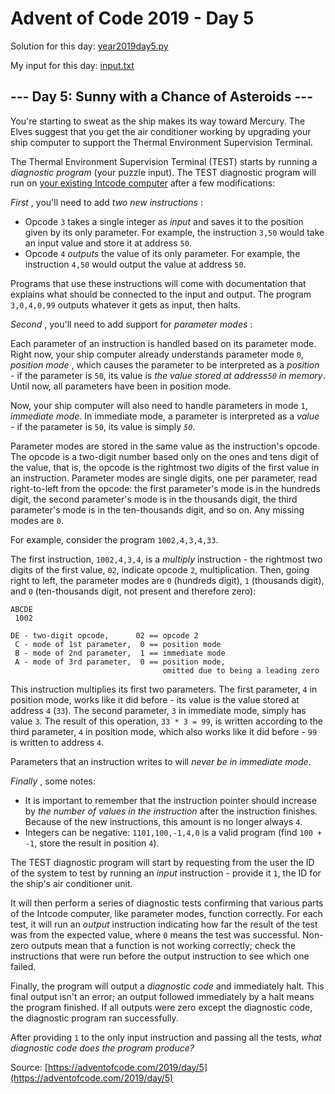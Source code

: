# Advent of Code 2019 - Day 5

Solution for this day: [year2019day5.py](year2019/day5/year2019day5.py)

My input for this day: [input.txt](year2019/day5/input.txt)

## \--- Day 5: Sunny with a Chance of Asteroids ---

You're starting to sweat as the ship makes its way toward Mercury. The Elves
suggest that you get the air conditioner working by upgrading your ship
computer to support the Thermal Environment Supervision Terminal.

The Thermal Environment Supervision Terminal (TEST) starts by running a
_diagnostic program_ (your puzzle input). The TEST diagnostic program will run
on [your existing Intcode computer](2) after a few modifications:

_First_ , you'll need to add _two new instructions_ :

  * Opcode `3` takes a single integer as _input_ and saves it to the position given by its only parameter. For example, the instruction `3,50` would take an input value and store it at address `50`.
  * Opcode `4` _outputs_ the value of its only parameter. For example, the instruction `4,50` would output the value at address `50`.

Programs that use these instructions will come with documentation that
explains what should be connected to the input and output. The program
`3,0,4,0,99` outputs whatever it gets as input, then halts.

_Second_ , you'll need to add support for _parameter modes_ :

Each parameter of an instruction is handled based on its parameter mode. Right
now, your ship computer already understands parameter mode `0`, _position
mode_ , which causes the parameter to be interpreted as a _position_ \- if the
parameter is `50`, its value is _the value stored at address`50` in memory_.
Until now, all parameters have been in position mode.

Now, your ship computer will also need to handle parameters in mode `1`,
_immediate mode_. In immediate mode, a parameter is interpreted as a _value_
\- if the parameter is `50`, its value is simply _`50`_.

Parameter modes are stored in the same value as the instruction's opcode. The
opcode is a two-digit number based only on the ones and tens digit of the
value, that is, the opcode is the rightmost two digits of the first value in
an instruction. Parameter modes are single digits, one per parameter, read
right-to-left from the opcode: the first parameter's mode is in the hundreds
digit, the second parameter's mode is in the thousands digit, the third
parameter's mode is in the ten-thousands digit, and so on. Any missing modes
are `0`.

For example, consider the program `1002,4,3,4,33`.

The first instruction, `1002,4,3,4`, is a _multiply_ instruction - the
rightmost two digits of the first value, `02`, indicate opcode `2`,
multiplication. Then, going right to left, the parameter modes are `0`
(hundreds digit), `1` (thousands digit), and `0` (ten-thousands digit, not
present and therefore zero):

    
    
    ABCDE
     1002
    
    DE - two-digit opcode,      02 == opcode 2
     C - mode of 1st parameter,  0 == position mode
     B - mode of 2nd parameter,  1 == immediate mode
     A - mode of 3rd parameter,  0 == position mode,
                                      omitted due to being a leading zero
    

This instruction multiplies its first two parameters. The first parameter, `4`
in position mode, works like it did before - its value is the value stored at
address `4` (`33`). The second parameter, `3` in immediate mode, simply has
value `3`. The result of this operation, `33 * 3 = 99`, is written according
to the third parameter, `4` in position mode, which also works like it did
before - `99` is written to address `4`.

Parameters that an instruction writes to will _never be in immediate mode_.

_Finally_ , some notes:

  * It is important to remember that the instruction pointer should increase by _the number of values in the instruction_ after the instruction finishes. Because of the new instructions, this amount is no longer always `4`.
  * Integers can be negative: `1101,100,-1,4,0` is a valid program (find `100 + -1`, store the result in position `4`).

The TEST diagnostic program will start by requesting from the user the ID of
the system to test by running an _input_ instruction - provide it `1`, the ID
for the ship's air conditioner unit.

It will then perform a series of diagnostic tests confirming that various
parts of the Intcode computer, like parameter modes, function correctly. For
each test, it will run an _output_ instruction indicating how far the result
of the test was from the expected value, where `0` means the test was
successful. Non-zero outputs mean that a function is not working correctly;
check the instructions that were run before the output instruction to see
which one failed.

Finally, the program will output a _diagnostic code_ and immediately halt.
This final output isn't an error; an output followed immediately by a halt
means the program finished. If all outputs were zero except the diagnostic
code, the diagnostic program ran successfully.

After providing `1` to the only input instruction and passing all the tests,
_what diagnostic code does the program produce?_



Source: [https://adventofcode.com/2019/day/5](https://adventofcode.com/2019/day/5)

